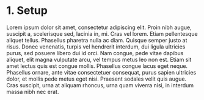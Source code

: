 # 1. Setup

Lorem ipsum dolor sit amet, consectetur adipiscing elit. Proin nibh augue, suscipit a, scelerisque sed, lacinia in, mi. Cras vel lorem. Etiam pellentesque aliquet tellus. Phasellus pharetra nulla ac diam. Quisque semper justo at risus. Donec venenatis, turpis vel hendrerit interdum, dui ligula ultricies purus, sed posuere libero dui id orci. Nam congue, pede vitae dapibus aliquet, elit magna vulputate arcu, vel tempus metus leo non est. Etiam sit amet lectus quis est congue mollis. Phasellus congue lacus eget neque. Phasellus ornare, ante vitae consectetuer consequat, purus sapien ultricies dolor, et mollis pede metus eget nisi. Praesent sodales velit quis augue. Cras suscipit, urna at aliquam rhoncus, urna quam viverra nisi, in interdum massa nibh nec erat.
